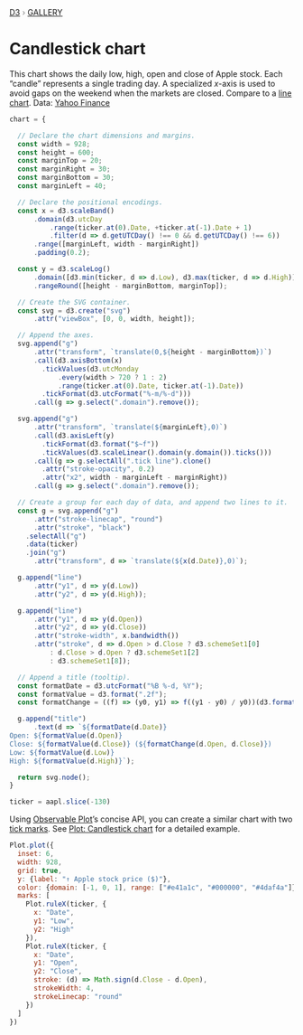 <div style="color: grey; font: 13px/25.5px var(--sans-serif); text-transform: uppercase;"><h1 style="display: none;">Candlestick chart</h1><a href="https://d3js.org/">D3</a> › <a href="/@d3/gallery">Gallery</a></div>

# Candlestick chart

This chart shows the daily low, high, open and close of Apple stock. Each “candle” represents a single trading day. A specialized *x*-axis is used to avoid gaps on the weekend when the markets are closed. Compare to a [line chart](/@d3/line-chart/2). Data: [Yahoo Finance](https://finance.yahoo.com/lookup)

```js echo
chart = {

  // Declare the chart dimensions and margins.
  const width = 928;
  const height = 600;
  const marginTop = 20;
  const marginRight = 30;
  const marginBottom = 30;
  const marginLeft = 40;

  // Declare the positional encodings.
  const x = d3.scaleBand()
      .domain(d3.utcDay
          .range(ticker.at(0).Date, +ticker.at(-1).Date + 1)
          .filter(d => d.getUTCDay() !== 0 && d.getUTCDay() !== 6))
      .range([marginLeft, width - marginRight])
      .padding(0.2);

  const y = d3.scaleLog()
      .domain([d3.min(ticker, d => d.Low), d3.max(ticker, d => d.High)])
      .rangeRound([height - marginBottom, marginTop]);

  // Create the SVG container.
  const svg = d3.create("svg")
      .attr("viewBox", [0, 0, width, height]);

  // Append the axes.
  svg.append("g")
      .attr("transform", `translate(0,${height - marginBottom})`)
      .call(d3.axisBottom(x)
        .tickValues(d3.utcMonday
            .every(width > 720 ? 1 : 2)
            .range(ticker.at(0).Date, ticker.at(-1).Date))
        .tickFormat(d3.utcFormat("%-m/%-d")))
      .call(g => g.select(".domain").remove());

  svg.append("g")
      .attr("transform", `translate(${marginLeft},0)`)
      .call(d3.axisLeft(y)
        .tickFormat(d3.format("$~f"))
        .tickValues(d3.scaleLinear().domain(y.domain()).ticks()))
      .call(g => g.selectAll(".tick line").clone()
        .attr("stroke-opacity", 0.2)
        .attr("x2", width - marginLeft - marginRight))
      .call(g => g.select(".domain").remove());

  // Create a group for each day of data, and append two lines to it.
  const g = svg.append("g")
      .attr("stroke-linecap", "round")
      .attr("stroke", "black")
    .selectAll("g")
    .data(ticker)
    .join("g")
      .attr("transform", d => `translate(${x(d.Date)},0)`);

  g.append("line")
      .attr("y1", d => y(d.Low))
      .attr("y2", d => y(d.High));

  g.append("line")
      .attr("y1", d => y(d.Open))
      .attr("y2", d => y(d.Close))
      .attr("stroke-width", x.bandwidth())
      .attr("stroke", d => d.Open > d.Close ? d3.schemeSet1[0]
          : d.Close > d.Open ? d3.schemeSet1[2]
          : d3.schemeSet1[8]);

  // Append a title (tooltip).
  const formatDate = d3.utcFormat("%B %-d, %Y");
  const formatValue = d3.format(".2f");
  const formatChange = ((f) => (y0, y1) => f((y1 - y0) / y0))(d3.format("+.2%"));

  g.append("title")
      .text(d => `${formatDate(d.Date)}
Open: ${formatValue(d.Open)}
Close: ${formatValue(d.Close)} (${formatChange(d.Open, d.Close)})
Low: ${formatValue(d.Low)}
High: ${formatValue(d.High)}`);

  return svg.node();
}
```

```js echo
ticker = aapl.slice(-130)
```

Using [Observable Plot](https://observablehq.com/plot)’s concise API, you can create a similar chart with two [tick marks](https://observablehq.com/plot/marks/tick). See [Plot: Candlestick chart](https://observablehq.com/@observablehq/plot-candlestick-chart?intent=fork) for a detailed example.

```js echo
Plot.plot({
  inset: 6,
  width: 928,
  grid: true,
  y: {label: "↑ Apple stock price ($)"},
  color: {domain: [-1, 0, 1], range: ["#e41a1c", "#000000", "#4daf4a"]},
  marks: [
    Plot.ruleX(ticker, {
      x: "Date",
      y1: "Low",
      y2: "High"
    }),
    Plot.ruleX(ticker, {
      x: "Date",
      y1: "Open",
      y2: "Close",
      stroke: (d) => Math.sign(d.Close - d.Open),
      strokeWidth: 4,
      strokeLinecap: "round"
    })
  ]
})
```
